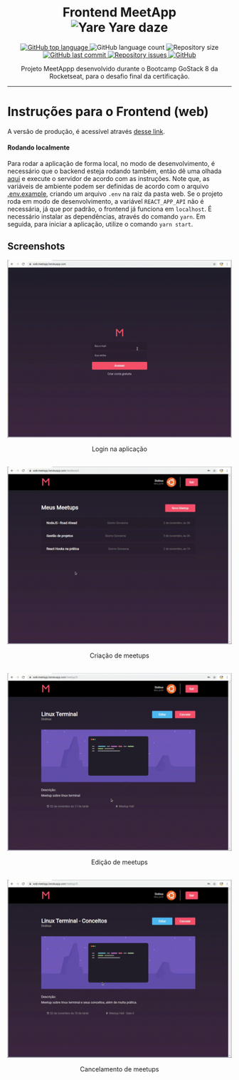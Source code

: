 <h1 align="center">
    Frontend MeetApp
    </br>
    <img alt="Yare Yare daze" src="https://i.imgur.com/3cqc6DD.png" />

</h1>
<p align="center">
  <a href="https://github.com/thejoaov/bootcamp-meetapp-web/search?l=javascript">
    <img alt="GitHub top language" src="https://img.shields.io/github/languages/top/thejoaov/bootcamp-meetapp-web.svg">
  </a>
  <img alt="GitHub language count" src="https://img.shields.io/github/languages/count/thejoaov/bootcamp-meetapp-web.svg">
  <img alt="Repository size" src="https://img.shields.io/github/repo-size/thejoaov/bootcamp-meetapp-web.svg">
  <a href="https://github.com/thejoaov/bootcamp-meetapp-web/commits/master">
    <img alt="GitHub last commit" src="https://img.shields.io/github/last-commit/thejoaov/bootcamp-meetapp-web.svg">
  </a>
  <a href="https://github.com/thejoaov/bootcamp-meetapp-web/issues">
    <img alt="Repository issues" src="https://img.shields.io/github/issues/thejoaov/bootcamp-meetapp-web.svg">
  </a>
  <a href="https://github.com/thejoaov/bootcamp-meetapp-web/blob/master/LICENSE">
    <img alt="GitHub" src="https://img.shields.io/github/license/thejoaov/bootcamp-meetapp-web.svg">
  </a>
</p>
<div align="center">
Projeto MeetAppp desenvolvido durante o Bootcamp GoStack 8 da Rocketseat, para o desafio final da certificação.
</div>

---

# Instruções para o Frontend (web)

A versão de produção, é acessível através [desse link](https://web-meetapp.herokuapp.com).

#### Rodando localmente

Para rodar a aplicação de forma local, no modo de desenvolvimento, é necessário que o backend esteja rodando também, então dê uma olhada [aqui](https://github.com/thejoaov/bootcamp-meetapp-api/blob/master/README.md) e execute o servidor de acordo com as instruções.
Note que, as variáveis de ambiente podem ser definidas de acordo com o arquivo [.env.example](https://github.com/thejoaov/bootcamp-meetapp-web/blob/master/.env.example), criando um arquivo `.env` na raiz da pasta web. Se o projeto roda em modo de desenvolvimento, a variável `REACT_APP_API` não é necessária, já que por padrão, o frontend já funciona em `localhost`.
É necessário instalar as dependências, através do comando `yarn`. Em seguida, para iniciar a aplicação, utilize o comando `yarn start`.

## Screenshots

<div align="center">
  <img src="https://raw.githubusercontent.com/thejoaov/bootcamp-meetapp/master/docs/assets/web/login.gif" width="600" heigth="600">
  <p>Login na aplicação</p>
  </br>
  
  <img src="https://raw.githubusercontent.com/thejoaov/bootcamp-meetapp/master/docs/assets/web/create-meetup.gif" width="600" heigth="600">
  <p>Criação de meetups</p>
  </br>

  <img src="https://raw.githubusercontent.com/thejoaov/bootcamp-meetapp/master/docs/assets/web/edit-meetup.gif" width="600" heigth="600">
  <p>Edição de meetups</p>
  </br>

  <img src="https://raw.githubusercontent.com/thejoaov/bootcamp-meetapp/master/docs/assets/web/cancel-meetup.gif" width="600" heigth="600">
  <p>Cancelamento de meetups</p>
  </br>

</div>
